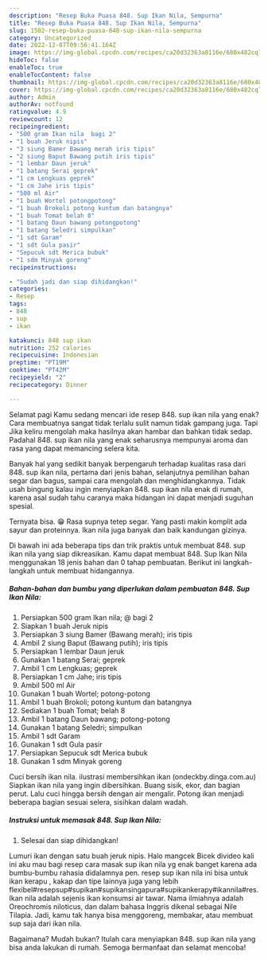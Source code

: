 ```yaml
---
description: "Resep Buka Puasa 848. Sup Ikan Nila, Sempurna"
title: "Resep Buka Puasa 848. Sup Ikan Nila, Sempurna"
slug: 1502-resep-buka-puasa-848-sup-ikan-nila-sempurna
category: Uncategorized
date: 2022-12-07T09:56:41.164Z
image: https://img-global.cpcdn.com/recipes/ca20d32363a8116e/680x482cq70/848-sup-ikan-nila-foto-resep-utama.jpg
hideToc: false
enableToc: true
enableTocContent: false
thumbnail: https://img-global.cpcdn.com/recipes/ca20d32363a8116e/680x482cq70/848-sup-ikan-nila-foto-resep-utama.jpg
cover: https://img-global.cpcdn.com/recipes/ca20d32363a8116e/680x482cq70/848-sup-ikan-nila-foto-resep-utama.jpg
author: Admin
authorAv: notfound
ratingvalue: 4.9
reviewcount: 12
recipeingredient:
- "500 gram Ikan nila  bagi 2"
- "1 buah Jeruk nipis"
- "3 siung Bamer Bawang merah iris tipis"
- "2 siung Baput Bawang putih iris tipis"
- "1 lembar Daun jeruk"
- "1 batang Serai geprek"
- "1 cm Lengkuas geprek"
- "1 cm Jahe iris tipis"
- "500 ml Air"
- "1 buah Wortel potongpotong"
- "1 buah Brokoli potong kuntum dan batangnya"
- "1 buah Tomat belah 8"
- "1 batang Daun bawang potongpotong"
- "1 batang Seledri simpulkan"
- "1 sdt Garam"
- "1 sdt Gula pasir"
- "Sepucuk sdt Merica bubuk"
- "1 sdm Minyak goreng"
recipeinstructions:

- "Sudah jadi dan siap dihidangkan!"
categories:
- Resep
tags:
- 848
- sup
- ikan

katakunci: 848 sup ikan 
nutrition: 252 calories
recipecuisine: Indonesian
preptime: "PT19M"
cooktime: "PT42M"
recipeyield: "2"
recipecategory: Dinner

---
```



Selamat pagi Kamu sedang mencari ide resep 848. sup ikan nila yang enak? Cara membuatnya sangat tidak terlalu sulit namun tidak gampang juga. Tapi Jika keliru mengolah maka hasilnya akan hambar dan bahkan tidak sedap. Padahal 848. sup ikan nila yang enak seharusnya mempunyai aroma dan rasa yang dapat memancing selera kita.


Banyak hal yang sedikit banyak berpengaruh terhadap kualitas rasa dari 848. sup ikan nila, pertama dari jenis bahan, selanjutnya pemilihan bahan segar dan bagus, sampai cara mengolah dan menghidangkannya. Tidak usah bingung kalau ingin menyiapkan 848. sup ikan nila enak di rumah, karena asal sudah tahu caranya maka hidangan ini dapat menjadi suguhan spesial.

Ternyata bisa. 😁 Rasa supnya tetep segar. Yang pasti makin komplit ada sayur dan proteinnya. Ikan nila juga banyak dan baik kandungan gizinya.


Di bawah ini ada beberapa tips dan trik praktis untuk membuat 848. sup ikan nila yang siap dikreasikan. Kamu dapat membuat 848. Sup Ikan Nila menggunakan 18 jenis bahan dan 0 tahap pembuatan. Berikut ini langkah-langkah untuk membuat hidangannya.

<!--inarticleads1-->

##### Bahan-bahan dan bumbu yang diperlukan dalam pembuatan 848. Sup Ikan Nila:

1. Persiapkan 500 gram Ikan nila; @ bagi 2
1. Siapkan 1 buah Jeruk nipis
1. Persiapkan 3 siung Bamer (Bawang merah); iris tipis
1. Ambil 2 siung Baput (Bawang putih); iris tipis
1. Persiapkan 1 lembar Daun jeruk
1. Gunakan 1 batang Serai; geprek
1. Ambil 1 cm Lengkuas; geprek
1. Persiapkan 1 cm Jahe; iris tipis
1. Ambil 500 ml Air
1. Gunakan 1 buah Wortel; potong-potong
1. Ambil 1 buah Brokoli; potong kuntum dan batangnya
1. Sediakan 1 buah Tomat; belah 8
1. Ambil 1 batang Daun bawang; potong-potong
1. Gunakan 1 batang Seledri; simpulkan
1. Ambil 1 sdt Garam
1. Gunakan 1 sdt Gula pasir
1. Persiapkan Sepucuk sdt Merica bubuk
1. Gunakan 1 sdm Minyak goreng


Cuci bersih ikan nila. ilustrasi membersihkan ikan (ondeckby.dinga.com.au) Siapkan ikan nila yang ingin dibersihkan. Buang sisik, ekor, dan bagian perut. Lalu cuci hingga bersih dengan air mengalir. Potong ikan menjadi beberapa bagian sesuai selera, sisihkan dalam wadah. 

<!--inarticleads2-->

##### Instruksi untuk memasak 848. Sup Ikan Nila:


1. Selesai dan siap dihidangkan!

Lumuri ikan dengan satu buah jeruk nipis. Halo mangcek Bicek divideo kali ini aku mau bagi resep cara masak sup ikan nila yg enak banget karena ada bumbu-bumbu rahasia didalamnya pen. resep sup ikan nila ini bisa untuk ikan kerapu , kakap dan tipe lainnya juga yang lebih flexibel#resepsup#supikan#supikansingapura#supikankerapy#ikannila#res. Ikan nila adalah sejenis ikan konsumsi air tawar. Nama ilmiahnya adalah Oreochromis niloticus, dan dalam bahasa Inggris dikenal sebagai Nile Tilapia. Jadi, kamu tak hanya bisa menggoreng, membakar, atau membuat sup saja dari ikan nila. 

Bagaimana? Mudah bukan? Itulah cara menyiapkan 848. sup ikan nila yang bisa anda lakukan di rumah. Semoga bermanfaat dan selamat mencoba!
